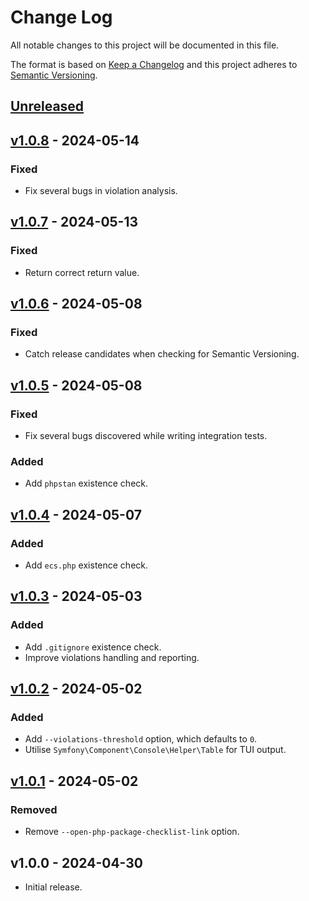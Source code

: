 # Change Log

All notable changes to this project will be documented in this file.

The format is based on [Keep a Changelog](http://keepachangelog.com/) and this project adheres to
[Semantic Versioning](http://semver.org/).

## [Unreleased]

## [v1.0.8] - 2024-05-14
### Fixed

- Fix several bugs in violation analysis.

## [v1.0.7] - 2024-05-13
### Fixed

- Return correct return value.

## [v1.0.6] - 2024-05-08
### Fixed

- Catch release candidates when checking for Semantic Versioning.

## [v1.0.5] - 2024-05-08
### Fixed

- Fix several bugs discovered while writing integration tests.

### Added

- Add `phpstan` existence check.

## [v1.0.4] - 2024-05-07
### Added

- Add `ecs.php` existence check.

## [v1.0.3] - 2024-05-03
### Added

- Add `.gitignore` existence check.
- Improve violations handling and reporting.

## [v1.0.2] - 2024-05-02

### Added

- Add `--violations-threshold` option, which defaults to `0`.
- Utilise `Symfony\Component\Console\Helper\Table` for TUI output.

## [v1.0.1] - 2024-05-02

### Removed

- Remove `--open-php-package-checklist-link` option.

## v1.0.0 - 2024-04-30

- Initial release.

[Unreleased]: https://github.com/raphaelstolt/package-analyser/compare/v1.0.8...HEAD

[v1.0.8]: https://github.com/raphaelstolt/package-analyser/compare/v1.0.7...v1.0.8
[v1.0.7]: https://github.com/raphaelstolt/package-analyser/compare/v1.0.6...v1.0.7
[v1.0.6]: https://github.com/raphaelstolt/package-analyser/compare/v1.0.5...v1.0.6
[v1.0.5]: https://github.com/raphaelstolt/package-analyser/compare/v1.0.4...v1.0.5
[v1.0.4]: https://github.com/raphaelstolt/package-analyser/compare/v1.0.3...v1.0.4
[v1.0.3]: https://github.com/raphaelstolt/package-analyser/compare/v1.0.2...v1.0.3
[v1.0.2]: https://github.com/raphaelstolt/package-analyser/compare/v1.0.1...v1.0.2
[v1.0.1]: https://github.com/raphaelstolt/package-analyser/compare/v1.0.0...v1.0.1
